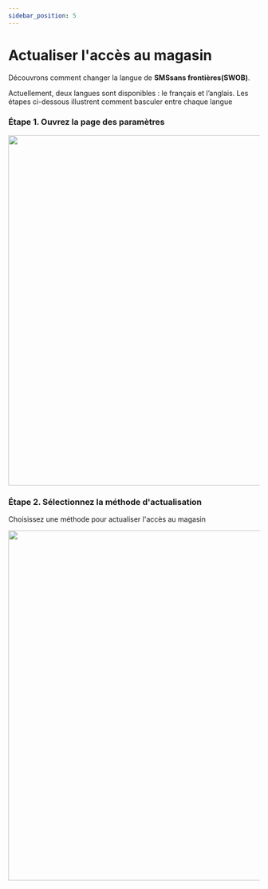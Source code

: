 ```yaml
---
sidebar_position: 5
---
```


# Actualiser l'accès au magasin

Découvrons comment changer la langue de **SMSsans frontières(SWOB)**.

Actuellement, deux langues sont disponibles : le français et l’anglais. Les étapes ci-dessous illustrent comment basculer entre chaque langue

### Étape 1. Ouvrez la page des paramètres

<img src="/img/settings.png" height="700" />


### Étape 2. Sélectionnez la méthode d'actualisation

Choisissez une méthode pour actualiser l'accès au magasin

<img src="/img/Screenshot_20220928_110327.png" height="700" />